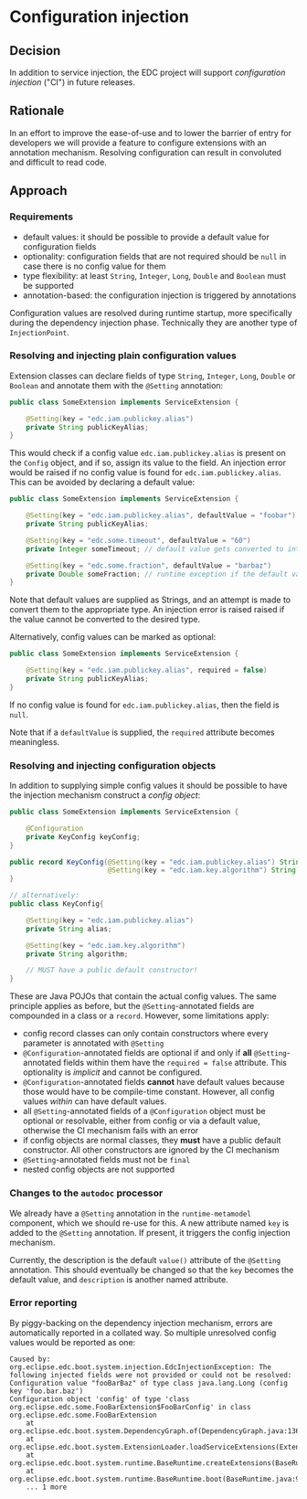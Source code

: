 # Configuration injection

## Decision

In addition to service injection, the EDC project will support _configuration injection_ ("CI") in future releases.

## Rationale

In an effort to improve the ease-of-use and to lower the barrier of entry for developers we will provide a feature to
configure extensions with an annotation mechanism. Resolving configuration can result in convoluted and difficult to
read code.

## Approach

### Requirements

- default values: it should be possible to provide a default value for configuration fields
- optionality: configuration fields that are not required should be `null` in case there is no config value for them
- type flexibility: at least `String`, `Integer`, `Long`, `Double` and `Boolean` must be supported
- annotation-based: the configuration injection is triggered by annotations

Configuration values are resolved during runtime startup, more specifically during the dependency injection phase.
Technically they are another type of `InjectionPoint`.

### Resolving and injecting plain configuration values

Extension classes can declare fields of type `String`, `Integer`, `Long`, `Double` or `Boolean` and annotate them with
the `@Setting` annotation:

```java
public class SomeExtension implements ServiceExtension {

    @Setting(key = "edc.iam.publickey.alias")
    private String publicKeyAlias;
}
```

This would check if a config value `edc.iam.publickey.alias` is present on the `Config` object, and if so, assign its
value to the field. An injection error would be raised if no config value is found for `edc.iam.publickey.alias`. This
can be avoided by declaring a default value:

```java
public class SomeExtension implements ServiceExtension {

    @Setting(key = "edc.iam.publickey.alias", defaultValue = "foobar")
    private String publicKeyAlias;

    @Setting(key = "edc.some.timeout", defaultValue = "60")
    private Integer someTimeout; // default value gets converted to int

    @Setting(key = "edc.some.fraction", defaultValue = "barbaz")
    private Double someFraction; // runtime exception if the default value is used: "barbaz" cannot be converted to double
}
```

Note that default values are supplied as Strings, and an attempt is made to convert them to the appropriate type. An
injection error is raised raised if the value cannot be converted to the desired type.

Alternatively, config values can be marked as optional:

```java
public class SomeExtension implements ServiceExtension {

    @Setting(key = "edc.iam.publickey.alias", required = false)
    private String publicKeyAlias;
}
```

If no config value is found for `edc.iam.publickey.alias`, then the field is `null`.

Note that if a `defaultValue` is supplied, the `required` attribute becomes meaningless.

### Resolving and injecting configuration objects

In addition to supplying simple config values it should be possible to have the injection mechanism construct a _config
object_:

```java
public class SomeExtension implements ServiceExtension {

    @Configuration
    private KeyConfig keyConfig;
}

public record KeyConfig(@Setting(key = "edc.iam.publickey.alias") String alias,
                        @Setting(key = "edc.iam.key.algorithm") String algorithm) {
}

// alternatively:
public class KeyConfig{

    @Setting(key = "edc.iam.publickey.alias")
    private String alias;

    @Setting(key = "edc.iam.key.algorithm")
    private String algorithm;

    // MUST have a public default constructor!
}
```

These are Java POJOs that contain the actual config values. The same principle applies as before, but the
`@Setting`-annotated fields are compounded in a class or a `record`. However, some limitations apply:

- config record classes can only contain constructors where every parameter is annotated with `@Setting`
- `@Configuration`-annotated fields are optional if and only if **all** `@Setting`-annotated fields within them have the
  `required = false` attribute. This optionality is _implicit_ and cannot be configured.
- `@Configuration`-annotated fields **cannot** have default values because those would have to be compile-time constant.
  However, all config values _within_ can have default values.
- all `@Setting`-annotated fields of a `@Configuration` object must be optional or resolvable, either from config or via
  a default value, otherwise the CI mechanism fails with an error
- if config objects are normal classes, they **must** have a public default constructor. All other constructors are
  ignored by the CI mechanism
- `@Setting`-annotated fields must not be `final`
- nested config objects are not supported

### Changes to the `autodoc` processor

We already have a `@Setting` annotation in the `runtime-metamodel` component, which we should re-use for this. A new
attribute named `key` is added to the `@Setting` annotation. If present, it triggers the config injection mechanism.

Currently, the description is the default `value()` attribute of the `@Setting` annotation. This should eventually be
changed so that the `key` becomes the default value, and `description` is another named attribute.

### Error reporting

By piggy-backing on the dependency injection mechanism, errors are automatically reported in a collated way. So multiple
unresolved config values would be reported as one:

```
Caused by: org.eclipse.edc.boot.system.injection.EdcInjectionException: The following injected fields were not provided or could not be resolved:
Configuration value "fooBarBaz" of type class java.lang.Long (config key 'foo.bar.baz')
Configuration object 'config' of type 'class org.eclipse.edc.some.FooBarExtension$FooBarConfig' in class org.eclipse.edc.some.FooBarExtension
	at org.eclipse.edc.boot.system.DependencyGraph.of(DependencyGraph.java:136)
	at org.eclipse.edc.boot.system.ExtensionLoader.loadServiceExtensions(ExtensionLoader.java:85)
	at org.eclipse.edc.boot.system.runtime.BaseRuntime.createExtensions(BaseRuntime.java:164)
	at org.eclipse.edc.boot.system.runtime.BaseRuntime.boot(BaseRuntime.java:92)
	... 1 more
```
